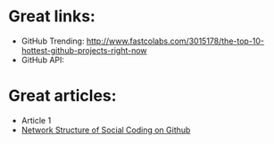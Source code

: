 

# Great links:
* GitHub Trending:  http://www.fastcolabs.com/3015178/the-top-10-hottest-github-projects-right-now
* GitHub API: 


# Great articles:

* Article 1
* [Network Structure of Social Coding on Github](https://www.google.com/url?sa=t&rct=j&q=&esrc=s&source=web&cd=1&ved=0CB0QFjAA&url=http%3A%2F%2Fwww.mysmu.edu%2Ffaculty%2Flxjiang%2Fpapers%2Fcsmr13github.pdf&ei=Pn_iU-jyNu7MsQTHg4I4&usg=AFQjCNGlIbmZ8QptKGG3zVuaimqAufy4xA&bvm=bv.72197243,d.cWc)
